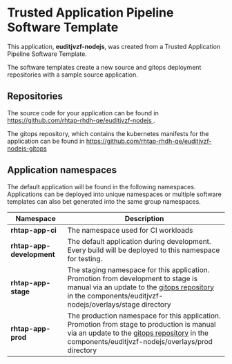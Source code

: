 # Trusted Application Pipeline Software Template

This application, **euditjvzf-nodejs**, was created from a Trusted Application Pipeline Software Template.

The software templates create a new source and gitops deployment repositories with a sample source application. 

## Repositories

The source code for your application can be found in [https://github.com/rhtap-rhdh-qe/euditjvzf-nodejs ](https://github.com/rhtap-rhdh-qe/euditjvzf-nodejs ).
 
The gitops repository, which contains the kubernetes manifests for the application can be found in 
[https://github.com/rhtap-rhdh-qe/euditjvzf-nodejs-gitops ](https://github.com/rhtap-rhdh-qe/euditjvzf-nodejs-gitops ) 

## Application namespaces 

The default application will be found in the following namespaces. Applications can be deployed into unique namespaces or multiple software templates can also bet generated into the same group namespaces.  

|  Namespace   |  Description   |  
| -------- | -------- |
| **rhtap-app-ci** | The namespace used for CI workloads |
| **rhtap-app-development** | The default application during development. Every build will be deployed to this namespace for testing. |
| **rhtap-app-stage** | The staging namespace for this application. Promotion from development to stage is manual via an update to the [gitops repository](https://github.com/rhtap-rhdh-qe/euditjvzf-nodejs-gitops ) in the components/euditjvzf-nodejs/overlays/stage directory |
| **rhtap-app-prod** | The production namespace for this application. Promotion from stage to production is manual via an update to the [gitops repository](https://github.com/rhtap-rhdh-qe/euditjvzf-nodejs-gitops ) in the components/euditjvzf-nodejs/overlays/prod directory |
